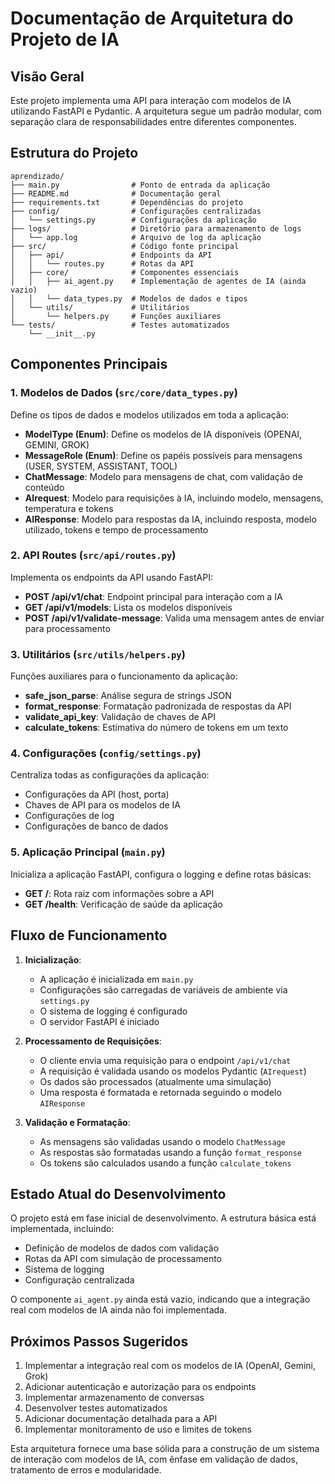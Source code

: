 # Documentação de Arquitetura do Projeto de IA

## Visão Geral

Este projeto implementa uma API para interação com modelos de IA utilizando FastAPI e Pydantic. A arquitetura segue um padrão modular, com separação clara de responsabilidades entre diferentes componentes.

## Estrutura do Projeto

```
aprendizado/
├── main.py                # Ponto de entrada da aplicação
├── README.md              # Documentação geral
├── requirements.txt       # Dependências do projeto
├── config/                # Configurações centralizadas
│   └── settings.py        # Configurações da aplicação
├── logs/                  # Diretório para armazenamento de logs
│   └── app.log            # Arquivo de log da aplicação
├── src/                   # Código fonte principal
│   ├── api/               # Endpoints da API
│   │   └── routes.py      # Rotas da API
│   ├── core/              # Componentes essenciais
│   │   ├── ai_agent.py    # Implementação de agentes de IA (ainda vazio)
│   │   └── data_types.py  # Modelos de dados e tipos
│   └── utils/             # Utilitários
│       └── helpers.py     # Funções auxiliares
└── tests/                 # Testes automatizados
    └── __init__.py
```

## Componentes Principais

### 1. Modelos de Dados (`src/core/data_types.py`)

Define os tipos de dados e modelos utilizados em toda a aplicação:

- **ModelType (Enum)**: Define os modelos de IA disponíveis (OPENAI, GEMINI, GROK)
- **MessageRole (Enum)**: Define os papéis possíveis para mensagens (USER, SYSTEM, ASSISTANT, TOOL)
- **ChatMessage**: Modelo para mensagens de chat, com validação de conteúdo
- **AIrequest**: Modelo para requisições à IA, incluindo modelo, mensagens, temperatura e tokens
- **AIResponse**: Modelo para respostas da IA, incluindo resposta, modelo utilizado, tokens e tempo de processamento

### 2. API Routes (`src/api/routes.py`)

Implementa os endpoints da API usando FastAPI:

- **POST /api/v1/chat**: Endpoint principal para interação com a IA
- **GET /api/v1/models**: Lista os modelos disponíveis
- **POST /api/v1/validate-message**: Valida uma mensagem antes de enviar para processamento

### 3. Utilitários (`src/utils/helpers.py`)

Funções auxiliares para o funcionamento da aplicação:

- **safe_json_parse**: Análise segura de strings JSON
- **format_response**: Formatação padronizada de respostas da API
- **validate_api_key**: Validação de chaves de API
- **calculate_tokens**: Estimativa do número de tokens em um texto

### 4. Configurações (`config/settings.py`)

Centraliza todas as configurações da aplicação:

- Configurações da API (host, porta)
- Chaves de API para os modelos de IA
- Configurações de log
- Configurações de banco de dados

### 5. Aplicação Principal (`main.py`)

Inicializa a aplicação FastAPI, configura o logging e define rotas básicas:

- **GET /**: Rota raiz com informações sobre a API
- **GET /health**: Verificação de saúde da aplicação

## Fluxo de Funcionamento

1. **Inicialização**:
   - A aplicação é inicializada em `main.py`
   - Configurações são carregadas de variáveis de ambiente via `settings.py`
   - O sistema de logging é configurado
   - O servidor FastAPI é iniciado

2. **Processamento de Requisições**:
   - O cliente envia uma requisição para o endpoint `/api/v1/chat`
   - A requisição é validada usando os modelos Pydantic (`AIrequest`)
   - Os dados são processados (atualmente uma simulação)
   - Uma resposta é formatada e retornada seguindo o modelo `AIResponse`

3. **Validação e Formatação**:
   - As mensagens são validadas usando o modelo `ChatMessage`
   - As respostas são formatadas usando a função `format_response`
   - Os tokens são calculados usando a função `calculate_tokens`

## Estado Atual do Desenvolvimento

O projeto está em fase inicial de desenvolvimento. A estrutura básica está implementada, incluindo:

- Definição de modelos de dados com validação
- Rotas da API com simulação de processamento
- Sistema de logging
- Configuração centralizada

O componente `ai_agent.py` ainda está vazio, indicando que a integração real com modelos de IA ainda não foi implementada.

## Próximos Passos Sugeridos

1. Implementar a integração real com os modelos de IA (OpenAI, Gemini, Grok)
2. Adicionar autenticação e autorização para os endpoints
3. Implementar armazenamento de conversas
4. Desenvolver testes automatizados
5. Adicionar documentação detalhada para a API
6. Implementar monitoramento de uso e limites de tokens

Esta arquitetura fornece uma base sólida para a construção de um sistema de interação com modelos de IA, com ênfase em validação de dados, tratamento de erros e modularidade.

